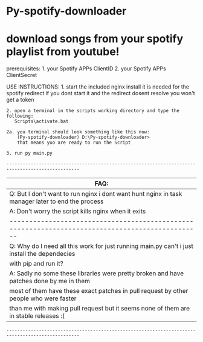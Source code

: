 # Py-spotify-downloader
# download songs from your spotify playlist from youtube!


prerequisites:
    1. your Spotify APPs ClientID
    2. your Spotify APPs ClientSecret
    
USE INSTRUCTIONS:
    1. start the included nginx install it is needed for the spotify redirect
       if you dont start it and the redirect dosent resolve you won't get a token
    
    2. open a terminal in the scripts working directory and type the following:
       Scripts\activate.bat
    
    2a. you terminal should look something like this now:
        (Py-spotify-downloader) D:\Py-spotify-downloader>
        that means yuo are ready to run the Script
    
    3. run py main.py

    -------------------------------------------------------------------------------------------------
   | FAQ:                                                                                            |
   | ------------------------------------------------------------------------------------------------|
   | Q: But I don't want to run nginx i dont want hunt nginx in task manager later to end the process|
   | A: Don't worry the script kills nginx when it exits                                             |
   | ------------------------------------------------------------------------------------------------|
   | Q: Why do I need all this work for just running main.py can't i just install the dependecies    |
   |    with pip and run it?                                                                         |
   | A: Sadly no some these libraries were pretty broken and have patches done by me in them         |
   |    most of them have these exact patches in pull request by other people who were faster        |
   |    than me with making pull request but it seems none of them are in stable releases :(         |
    -------------------------------------------------------------------------------------------------
